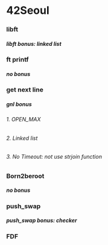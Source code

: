 # 42Seoul
### libft
##### libft bonus: linked list

### ft printf
##### no bonus

### get next line
##### gnl bonus
###### 1. OPEN_MAX
###### 2. Linked list
###### 3. No Timeout: not use strjoin function

### Born2beroot
##### no bonus

### push_swap
##### push_swap bonus: checker

### FDF

